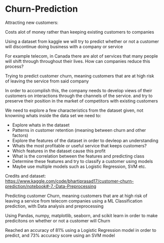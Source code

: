 # Churn-Prediction
Attracting new customers:

Costs alot of money rather than keeping existing customers to companies

Using a dataset from kaggle we will try to predict whether or not a customer will discontinue doing business with a company or service

For example telecom, in Canada there are alot of services that many people will shift through throughout their lives. How can companies reduce this process?

Trying to predict customer churn, meaning customers that are at high risk of leaving the service from said company

In order to accomplish this, the company needs to develop views of their customers on interactions through the channels of the service. and try to preserve their position in the market of competitors with existing customers

We need to explore a few characteristics from the dataset given, not knowning whats inside the data set we need to:

- Explore whats in the dataset
- Patterns in customer retention (meaning between churn and other factors)
- Explore the features of the dataset in order to devleop an understanding
- Whats the most profitable or useful service that keeps customers?
- Which features in the dataset cause this profit
- What is the correlation between the features and predicting class
- Determine these features and try to classify a customer using models
- Maybe use multiple models such as Logistic Regression, SVM etc.

Credits and dataset: https://www.kaggle.com/code/bhartiprasad17/customer-churn-prediction/notebook#-7.-Data-Preprocessing

Predicting customer Churn, meaning customers that are at high risk of leaving a service from telecom companies using a ML Classification prediction, with Data analysis and preprocessing

Using Pandas, numpy, matplotlib, seaborn, and scikit learn in order to make predicitons on whether or not a customer will Churn 

Reached an accuracy of 81% using a Logistic Regression model in order to predict, and 73% accuracy score using an SVM model 
